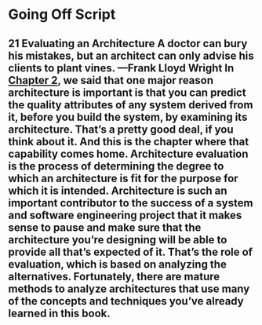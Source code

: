 # Going Off Script

## 21 Evaluating an Architecture A doctor can bury his mistakes, but an architect can only advise his clients to plant vines. —Frank Lloyd Wright In [Chapter 2](ch02.xhtml#ch02), we said that one major reason architecture is important is that you can predict the quality attributes of any system derived from it, before you build the system, by examining its architecture. That’s a pretty good deal, if you think about it. And this is the chapter where that capability comes home. Architecture evaluation is the process of determining the degree to which an architecture is fit for the purpose for which it is intended. Architecture is such an important contributor to the success of a system and software engineering project that it makes sense to pause and make sure that the architecture you’re designing will be able to provide all that’s expected of it. That’s the role of evaluation, which is based on analyzing the alternatives. Fortunately, there are mature methods to analyze architectures that use many of the concepts and techniques you’ve already learned in this book.